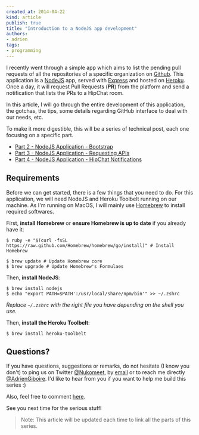 ```yaml
---
created_at: 2014-04-22
kind: article
publish: true
title: "Introduction to a NodeJS app development"
authors:
- adrien
tags:
- programming
---
```


I recently went through a simple app which aims to list the pending pull requests of all the repositories of a specific organization on [Github](https://github.com/).
This application is a [NodeJS](http://nodejs.org/) app, served with
[Express](http://expressjs.com/) and hosted on [Heroku](http://heroku.com/).
Once a day, it will request Pull Requests (**PR**) from the platform and send a notification that lists the PRs to a HipChat room.

In this article, I will go through the entire development of this application, the gotchas, the tips, some details regarding GitHub interface to deal with our needs, etc.

To make it more digestible, this will be a series of technical post, each one focusing on a specific part.

* [Part 2 - NodeJS Application - Bootstrap](/2014/05/NodeJS_Bootstrap/)
* [Part 3 - NodeJS Application - Requesting APIs](/2014/05/NodeJS_Requesting_APIs/)
* [Part 4 - NodeJS Application - HipChat Notifications](/2014/09/NodeJS_HipChat_Notifications/)

## Requirements

Before we can get started, there is a few things that you need to do. For this application, we will need NodeJS and Heroku Toolbelt running on our machine. As I'm running on MacOS, I will mainly use [Homebrew][1] to install required softwares.

First, **install Homebrew** or **ensure Homebrew is up to date** if you already have it:

```
$ ruby -e "$(curl -fsSL https://raw.github.com/Homebrew/homebrew/go/install)" # Install Homebrew
```

```
$ brew update # Update Homebrew core
$ brew upgrade # Update Homebrew's Formulaes
```

Then, **install NodeJS**:

```
$ brew install nodejs
$ echo "export PATH=$PATH':/usr/local/share/npm/bin'" >> ~/.zshrc
```

*Replace `~/.zshrc` with the right file you have depending on the shell you use.*

Then, **install the Heroku Toolbelt**:

```
$ brew install heroku-toolbelt
```

## Questions?

If you have questions, suggestions or remarks, do not hesitate (I know you don't) to ping us on Twitter [@Nukomeet](https://twitter.com/nukomeet), by [email](mailto:bonjour+blog@nukomeet.com) or to reach me directly [@AdrienGiboire](https://twitter.com/adriengiboire).
I'd like to hear from you if you want to help me build this series :)

Also, feel free to comment [here](https://news.ycombinator.com/item?id=8344896).

See you next time for the serious stuff!

> Note: This article will be updated each time to link all the parts of this series.

  [1]: http://brew.sh/
  [2]: http://www.git-scm.com/
  [3]: http://www.git-scm.com/downloads
  [4]: http://nodejs.org/
  [5]: http://nodejs.org/download/
  [6]: https://toolbelt.heroku.com/

